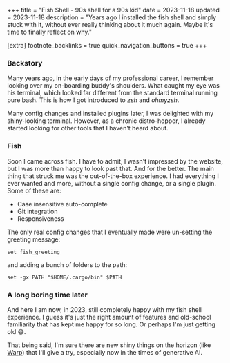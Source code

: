 +++
title = "Fish Shell - 90s shell for a 90s kid"
date = 2023-11-18
updated = 2023-11-18
description = "Years ago I installed the fish shell and simply stuck with it, without ever really thinking about it much again. Maybe it's time to finally reflect on why."

[extra]
footnote_backlinks = true
quick_navigation_buttons = true
+++

### Backstory
Many years ago, in the early days of my professional career, I remember looking over my on-boarding buddy's shoulders. What caught my eye was his terminal, which looked far different from the standard terminal running pure bash. This is how I got introduced to _zsh_ and _ohmyzsh_.

Many config changes and installed plugins later, I was delighted with my shiny-looking terminal. However, as a chronic distro-hopper, I already started looking for other tools that I haven't heard about.

### Fish
Soon I came across fish. I have to admit, I wasn't impressed by the website, but I was more than happy to look past that. And for the better.
The main thing that struck me was the out-of-the-box experience. I had everything I ever wanted and more, without a single config change, or a single plugin. Some of these are:
- Case insensitive auto-complete
- Git integration
- Responsiveness

The only real config changes that I eventually made were un-setting the greeting message:

```
set fish_greeting
```

and adding a bunch of folders to the path:

```
set -gx PATH "$HOME/.cargo/bin" $PATH
```

### A long boring time later
And here I am now, in 2023, still completely happy with my fish shell experience. I guess it's just the right amount of features and old-school
familiarity that has kept me happy for so long. Or perhaps I'm just getting old 😅.

That being said, I'm sure there are new shiny things on the horizon (like [Warp](https://www.warp.dev)) that I'll give a try, especially now in the times of generative AI.